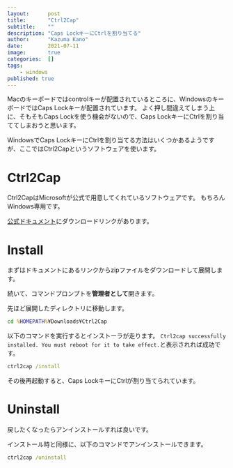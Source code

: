 ```yaml
---
layout:      post
title:       "Ctrl2Cap"
subtitle:    ""
description: "Caps LockキーにCtrlを割り当てる"
author:      "Kazuma Kano"
date:        2021-07-11
image:       true
categories:  []
tags:
    - windows
published: true
---
```


Macのキーボードではcontrolキーが配置されているところに、WindowsのキーボードではCaps Lockキーが配置されています。
よく押し間違えてしまう上に、そもそもCaps Lockを使う機会がないので、Caps LockキーにCtrlを割り当ててしまおうと思います。

WindowsでCaps LockキーにCtrlを割り当てる方法はいくつかあるようですが、ここではCtrl2Capというソフトウェアを使います。

# Ctrl2Cap
Ctrl2CapはMicrosoftが公式で用意してくれているソフトウェアです。
もちろんWindows専用です。

[公式ドキュメント](https://docs.microsoft.com/en-us/sysinternals/downloads/ctrl2cap)にダウンロードリンクがあります。

# Install
まずはドキュメントにあるリンクからzipファイルをダウンロードして展開します。

続いて、コマンドプロンプトを**管理者として**開きます。

先ほど展開したディレクトリに移動します。
```cmd
cd %HOMEPATH%¥Downloads¥Ctrl2Cap
```

以下のコマンドを実行するとインストーラが走ります。
`Ctrl2cap successfully installed. You must reboot for it to take effect.`と表示されれば成功です。
```cmd
ctrl2cap /install
```

その後再起動すると、Caps LockキーにCtrlが割り当てられています。

# Uninstall
戻したくなったらアンインストールすれば良いです。

インストール時と同様に、以下のコマンドでアンインストールできます。
```cmd
ctrl2cap /uninstall
```
